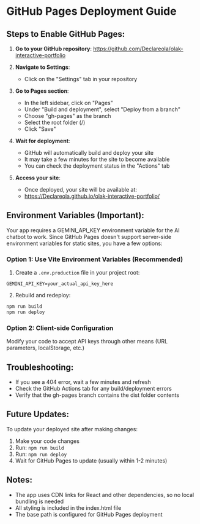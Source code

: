 # GitHub Pages Deployment Guide

## Steps to Enable GitHub Pages:

1. **Go to your GitHub repository**: https://github.com/Declareola/olak-interactive-portfolio

2. **Navigate to Settings**:
   - Click on the "Settings" tab in your repository

3. **Go to Pages section**:
   - In the left sidebar, click on "Pages"
   - Under "Build and deployment", select "Deploy from a branch"
   - Choose "gh-pages" as the branch
   - Select the root folder (/) 
   - Click "Save"

4. **Wait for deployment**:
   - GitHub will automatically build and deploy your site
   - It may take a few minutes for the site to become available
   - You can check the deployment status in the "Actions" tab

5. **Access your site**:
   - Once deployed, your site will be available at:
   - https://Declareola.github.io/olak-interactive-portfolio/

## Environment Variables (Important):

Your app requires a GEMINI_API_KEY environment variable for the AI chatbot to work. Since GitHub Pages doesn't support server-side environment variables for static sites, you have a few options:

### Option 1: Use Vite Environment Variables (Recommended)
1. Create a `.env.production` file in your project root:
```
GEMINI_API_KEY=your_actual_api_key_here
```

2. Rebuild and redeploy:
```bash
npm run build
npm run deploy
```

### Option 2: Client-side Configuration
Modify your code to accept API keys through other means (URL parameters, localStorage, etc.)

## Troubleshooting:

- If you see a 404 error, wait a few minutes and refresh
- Check the GitHub Actions tab for any build/deployment errors
- Verify that the gh-pages branch contains the dist folder contents

## Future Updates:

To update your deployed site after making changes:
1. Make your code changes
2. Run: `npm run build`
3. Run: `npm run deploy`
4. Wait for GitHub Pages to update (usually within 1-2 minutes)

## Notes:

- The app uses CDN links for React and other dependencies, so no local bundling is needed
- All styling is included in the index.html file
- The base path is configured for GitHub Pages deployment
